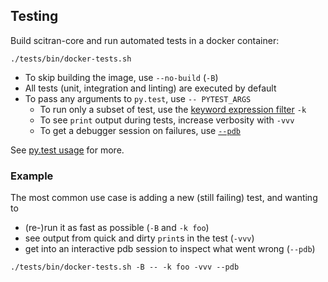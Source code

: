 ## Testing
Build scitran-core and run automated tests in a docker container:
```
./tests/bin/docker-tests.sh
```

* To skip building the image, use `--no-build` (`-B`)
* All tests (unit, integration and linting) are executed by default
* To pass any arguments to `py.test`, use `-- PYTEST_ARGS`
    * To run only a subset of test, use the [keyword expression filter](https://docs.pytest.org/en/latest/usage.html#specifying-tests-selecting-tests) `-k`
    * To see `print` output during tests, increase verbosity with `-vvv`
    * To get a debugger session on failures, use [`--pdb`](https://docs.pytest.org/en/latest/usage.html#dropping-to-pdb-python-debugger-on-failures)

See [py.test usage](https://docs.pytest.org/en/latest/usage.html) for more.

### Example
The most common use case is adding a new (still failing) test, and wanting to
* (re-)run it as fast as possible (`-B` and `-k foo`)
* see output from quick and dirty `print`s in the test (`-vvv`)
* get into an interactive pdb session to inspect what went wrong (`--pdb`)

```
./tests/bin/docker-tests.sh -B -- -k foo -vvv --pdb
```
